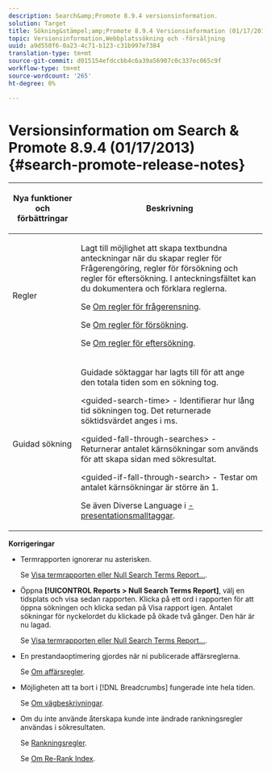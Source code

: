 ```yaml
---
description: Search&amp;Promote 8.9.4 versionsinformation.
solution: Target
title: Sökning&stämpel;amp;Promote 8.9.4 Versionsinformation (01/17/2013)
topic: Versionsinformation,Webbplatssökning och -försäljning
uuid: a9d550f6-0a23-4c71-b123-c31b997e7384
translation-type: tm+mt
source-git-commit: d015154efdccbb4c6a39a56907c0c337ec065c9f
workflow-type: tm+mt
source-wordcount: '265'
ht-degree: 0%

---
```



# Versionsinformation om Search &amp; Promote 8.9.4 (01/17/2013){#search-promote-release-notes}

<table> 
 <thead> 
  <tr> 
   <th colname="col1" class="entry"> <p>Nya funktioner och förbättringar </p> </th> 
   <th colname="col2" class="entry"> <p>Beskrivning </p> </th> 
  </tr> 
 </thead>
 <tbody> 
  <tr> 
   <td colname="col1"> <p>Regler </p> </td> 
   <td colname="col2"> <p> Lagt till möjlighet att skapa textbundna anteckningar när du skapar regler för Frågerengöring, regler för försökning och regler för eftersökning. I anteckningsfältet kan du dokumentera och förklara reglerna. </p> <p>Se <a href="../c-about-rules-menu/c-about-query-cleaning-rules.md#concept_17F3CDDC3C8A4128AF092A82B777B86C" format="dita" scope="local"> Om regler för frågerensning</a>. </p> <p>Se <a href="../c-about-rules-menu/c-about-pre-search-rules.md#concept_5BF84BB6FACB4645BA9CB7496A01CD1F" format="dita" scope="local"> Om regler för försökning</a>. </p> <p>Se <a href="../c-about-rules-menu/c-about-post-search-rules.md#concept_AF6ADFCC0ADF4A788003964939917FDE" format="dita" scope="local"> Om regler för eftersökning</a>. </p> </td> 
  </tr> 
  <tr> 
   <td colname="col1"> <p>Guidad sökning </p> </td> 
   <td colname="col2"> <p> Guidade söktaggar har lagts till för att ange den totala tiden som en sökning tog. </p> <p> <span class="codeph"> &lt;guided-search-time&gt;</span> - Identifierar hur lång tid sökningen tog. Det returnerade söktidsvärdet anges i ms. </p> <p> <span class="codeph"> &lt;guided-fall-through-searches&gt;</span> - Returnerar antalet kärnsökningar som används för att skapa sidan med sökresultat. </p> <p> <span class="codeph"> &lt;guided-if-fall-through-search&gt;</span> - Testar om antalet kärnsökningar är större än 1. </p> <p>Se även Diverse Language i <a href="../c-appendices/c-templates.md#reference_F1BBF616BCEC4AD7B2548ECD3CA74C64" format="dita" scope="local">-presentationsmalltaggar</a>. </p> </td> 
  </tr> 
 </tbody> 
</table>

**Korrigeringar**

* Termrapporten ignorerar nu asterisken.

   Se [Visa termrapporten eller Null Search Terms Report...](../c-about-reports-menu/c-about-reports-menu.md#task_53B7ED1582DD4B0E8376546A7AFC789A).

* Öppna **[!UICONTROL Reports > Null Search Terms Report]**, välj en tidsplats och visa sedan rapporten. Klicka på ett ord i rapporten för att öppna sökningen och klicka sedan på Visa rapport igen. Antalet sökningar för nyckelordet du klickade på ökade två gånger. Den här är nu lagad.

   Se [Visa termrapporten eller Null Search Terms Report...](../c-about-reports-menu/c-about-reports-menu.md#task_53B7ED1582DD4B0E8376546A7AFC789A).

* En prestandaoptimering gjordes när ni publicerade affärsreglerna.

   Se [Om affärsregler](../c-about-rules-menu/c-about-business-rules.md#concept_2A93D76216754D3D8412CDEA00BD26BD).

* Möjligheten att ta bort i [!DNL Breadcrumbs] fungerade inte hela tiden.

   Se [Om vägbeskrivningar](../c-about-design-menu/c-about-breadcrumbs.md#concept_FB8A943C594A4A1593B118141DA61F03).

* Om du inte använde återskapa kunde inte ändrade rankningsregler användas i sökresultaten.

   Se [Rankningsregler](../c-about-rules-menu/c-about-ranking-rules.md#concept_F555C076759B4E81B925441CFE707397).

   Se [Om Re-Rank Index](../c-about-index-menu/c-about-re-rank-index.md#concept_147B0A9FCD51451787DA898E06F7C692).

